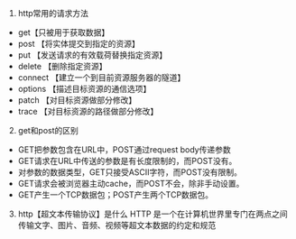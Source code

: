 
1. http常用的请求方法
- get【只被用于获取数据】
- post 【将实体提交到指定的资源】
- put 【发送请求的有效载荷替换指定资源】
- delete 【删除指定资源】
- connect 【建立一个到目前资源服务器的隧道】
- options 【描述目标资源的通信选项】
- patch 【对目标资源做部分修改】
- trace 【对目标资源的路径做部分修改】
2. get和post的区别
- GET把参数包含在URL中，POST通过request body传递参数
- GET请求在URL中传送的参数是有长度限制的，而POST没有。
- 对参数的数据类型，GET只接受ASCII字符，而POST没有限制。
- GET请求会被浏览器主动cache，而POST不会，除非手动设置。
- GET产生一个TCP数据包；POST产生两个TCP数据包。
3. http【超文本传输协议】是什么
HTTP 是一个在计算机世界里专门在两点之间传输文字、图片、音频、视频等超文本数据的约定和规范
